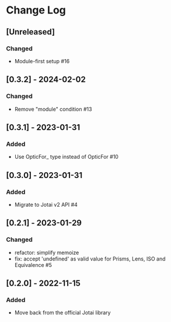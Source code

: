 # Change Log

## [Unreleased]

### Changed

- Module-first setup #16

## [0.3.2] - 2024-02-02

### Changed

- Remove "module" condition #13

## [0.3.1] - 2023-01-31

### Added

- Use OpticFor\_ type instead of OpticFor #10

## [0.3.0] - 2023-01-31

### Added

- Migrate to Jotai v2 API #4

## [0.2.1] - 2023-01-29

### Changed

- refactor: simplify memoize
- fix: accept 'undefined' as valid value for Prisms, Lens, ISO and Equivalence #5

## [0.2.0] - 2022-11-15

### Added

- Move back from the official Jotai library
